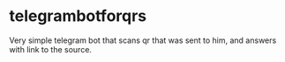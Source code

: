 # telegrambotforqrs
Very simple telegram bot that scans qr that was sent to him, and answers with link to the source.
